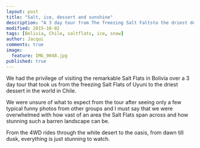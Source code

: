 ```yaml
---
layout: post
title: "Salt, ice, dessert and sunshine"
description: "A 3 day tour from The freezing Salt Faltsto the driest dessert in the world"
modified: 2015-10-02
tags: [Bolivia, Chile, saltflats, ice, snow]
author: Jacqui
comments: true
image:
  feature: IMG_9048.jpg
published: true
---
```


We had the privilege of visiting the remarkable Salt Flats in Bolivia over a 3 day tour that took us from the freezing Salt Flats of Uyuni to the driest dessert in the world in Chile.
 
We were unsure of what to expect from the tour after seeing only a few typical funny photos from other groups and I must say that we were overwhelmed with how vast of an area the Salt Flats span across and how stunning such a barren landscape can be.

From the 4WD rides through the white desert to the oasis, from dawn till dusk, everything is just stunning to watch.

<figure>
<a href="../images/IMG_9054.jpg"><img src="../images/th/IMG_9054.jpg" alt=""></a>
<figcaption></figcaption>
<a href="../images/IMG_9095.jpg"><img src="../images/th/IMG_9095.jpg" alt=""></a>
<a href="../images/IMG_9173.jpg"><img src="../images/th/IMG_9173.jpg" alt=""></a>
<a href="../images/IMG_9189.jpg"><img src="../images/th/IMG_9189.jpg" alt=""></a>
<a href="../images/IMG_9210.jpg"><img src="../images/th/IMG_9210.jpg" alt=""></a></figure>
<figure class="half">
	<a href="../images/IMG_4552.jpg"><img src="../images/th/IMG_4552.jpg" alt=""></a>
	<a href="../images/IMG_9035.jpg"><img src="../images/th/IMG_9035.jpg" alt=""></a>
<figcaption></figcaption></figure>
<figure class="half">
	<a href="../images/IMG_4598.jpg"><img src="../images/th/IMG_4598.jpg" alt=""></a>
	<a href="../images/IMG_4609.jpg"><img src="../images/th/IMG_4609.jpg" alt=""></a>
	<a href="../images/IMG_4615.jpg"><img src="../images/th/IMG_4615.jpg" alt=""></a>
	<a href="../images/IMG_4636.jpg"><img src="../images/th/IMG_4636.jpg" alt=""></a>
</figure>
<figure>
<a href="../images/IMG_9247.jpg"><img src="../images/th/IMG_9247.jpg" alt=""></a>
<figcaption></figcaption>
<a href="../images/IMG_9249.jpg"><img src="../images/th/IMG_9249.jpg" alt=""></a>
<a href="../images/IMG_9265.jpg"><img src="../images/th/IMG_9265.jpg" alt=""></a>
<a href="../images/IMG_9263.jpg"><img src="../images/th/IMG_9263.jpg" alt=""></a>
<a href="../images/IMG_9276.jpg"><img src="../images/th/IMG_9276.jpg" alt=""></a>
<a href="../images/IMG_9284.jpg"><img src="../images/th/IMG_9284.jpg" alt=""></a><a href="../images/IMG_9295.jpg"><img src="../images/th/IMG_9295.jpg" alt=""></a>
<a href="../images/IMG_9306.jpg"><img src="../images/th/IMG_9306.jpg" alt=""></a>
<a href="../images/IMG_9332.jpg"><img src="../images/th/IMG_9332.jpg" alt=""></a>
<a href="../images/IMG_9365.jpg"><img src="../images/th/IMG_9365.jpg" alt=""></a></figure>

